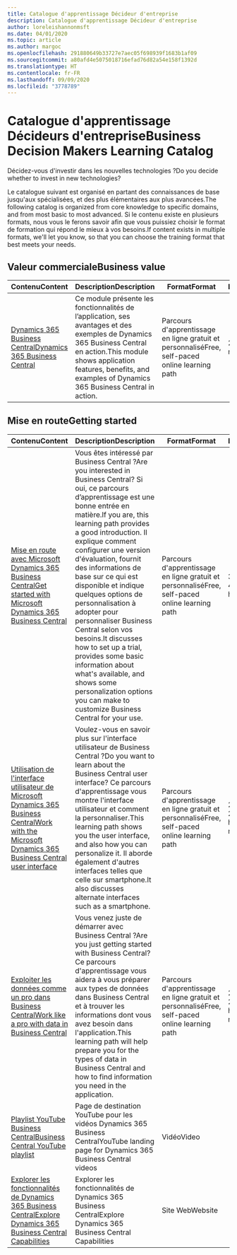 ```yaml
---
title: Catalogue d'apprentissage Décideur d'entreprise
description: Catalogue d'apprentissage Décideur d'entreprise
author: loreleishannonmsft
ms.date: 04/01/2020
ms.topic: article
ms.author: margoc
ms.openlocfilehash: 291880649b33727e7aec05f698939f1683b1af09
ms.sourcegitcommit: a80afd4e5075018716efad76d82a54e158f1392d
ms.translationtype: HT
ms.contentlocale: fr-FR
ms.lasthandoff: 09/09/2020
ms.locfileid: "3778789"
---
```

# <a name="business-decision-makers-learning-catalog"></a><span data-ttu-id="c39fd-103">Catalogue d'apprentissage Décideurs d'entreprise</span><span class="sxs-lookup"><span data-stu-id="c39fd-103">Business Decision Makers Learning Catalog</span></span>

<span data-ttu-id="c39fd-104">Décidez-vous d'investir dans les nouvelles technologies ?</span><span class="sxs-lookup"><span data-stu-id="c39fd-104">Do you decide whether to invest in new technologies?</span></span>

<span data-ttu-id="c39fd-105">Le catalogue suivant est organisé en partant des connaissances de base jusqu'aux spécialisées, et des plus élémentaires aux plus avancées.</span><span class="sxs-lookup"><span data-stu-id="c39fd-105">The following catalog is organized from core knowledge to specific domains, and from most basic to most advanced.</span></span> <span data-ttu-id="c39fd-106">Si le contenu existe en plusieurs formats, nous vous le ferons savoir afin que vous puissiez choisir le format de formation qui répond le mieux à vos besoins.</span><span class="sxs-lookup"><span data-stu-id="c39fd-106">If content exists in multiple formats, we'll let you know, so that you can choose the training format that best meets your needs.</span></span>  

## <a name="business-value"></a><span data-ttu-id="c39fd-107">Valeur commerciale<a name="busvalue"></a></span><span class="sxs-lookup"><span data-stu-id="c39fd-107">Business value<a name="busvalue"></a></span></span>

| <span data-ttu-id="c39fd-108">Contenu</span><span class="sxs-lookup"><span data-stu-id="c39fd-108">Content</span></span>                                                                 | <span data-ttu-id="c39fd-109">Description</span><span class="sxs-lookup"><span data-stu-id="c39fd-109">Description</span></span>                                                                                                | <span data-ttu-id="c39fd-110">Format</span><span class="sxs-lookup"><span data-stu-id="c39fd-110">Format</span></span>                                | <span data-ttu-id="c39fd-111">Longueur</span><span class="sxs-lookup"><span data-stu-id="c39fd-111">Length</span></span>     |
|----------------------------------------------------------------------------------------------------------------|------------------------------------------------------------------------------------------------------------|---------------------------------------|------------|
| [<span data-ttu-id="c39fd-112">Dynamics 365 Business Central</span><span class="sxs-lookup"><span data-stu-id="c39fd-112">Dynamics 365 Business Central</span></span>](https://docs.microsoft.com/learn/modules/dynamics-365-business-central/) | <span data-ttu-id="c39fd-113">Ce module présente les fonctionnalités de l’application, ses avantages et des exemples de Dynamics 365 Business Central en action.</span><span class="sxs-lookup"><span data-stu-id="c39fd-113">This module shows application features, benefits, and examples of Dynamics 365 Business Central in action.</span></span> | <span data-ttu-id="c39fd-114">Parcours d'apprentissage en ligne gratuit et personnalisé</span><span class="sxs-lookup"><span data-stu-id="c39fd-114">Free, self-paced online learning path</span></span> | <span data-ttu-id="c39fd-115">24 minutes</span><span class="sxs-lookup"><span data-stu-id="c39fd-115">24 minutes</span></span> |

## <a name="getting-started"></a><span data-ttu-id="c39fd-116">Mise en route<a name="get-started"></a></span><span class="sxs-lookup"><span data-stu-id="c39fd-116">Getting started<a name="get-started"></a></span></span>

| <span data-ttu-id="c39fd-117">Contenu</span><span class="sxs-lookup"><span data-stu-id="c39fd-117">Content</span></span>                                                                                                                             | <span data-ttu-id="c39fd-118">Description</span><span class="sxs-lookup"><span data-stu-id="c39fd-118">Description</span></span>                                                                                                                                                                                                                                                                                      | <span data-ttu-id="c39fd-119">Format</span><span class="sxs-lookup"><span data-stu-id="c39fd-119">Format</span></span>                                | <span data-ttu-id="c39fd-120">Longueur</span><span class="sxs-lookup"><span data-stu-id="c39fd-120">Length</span></span>             |
|------------------------------------------------------------------------------------------------------------------------------------------------------------------------------|--------------------------------------------------------------------------------------------------------------------------------------------------------------------------------------------------------------------------------------------------------------------------------------------------|---------------------------------------|--------------------|
| [<span data-ttu-id="c39fd-121">Mise en route avec Microsoft Dynamics 365 Business Central</span><span class="sxs-lookup"><span data-stu-id="c39fd-121">Get started with Microsoft Dynamics 365 Business Central</span></span>](https://docs.microsoft.com/learn/paths/get-started-dynamics-365-business-central/)                          | <span data-ttu-id="c39fd-122">Vous êtes intéressé par Business Central ?</span><span class="sxs-lookup"><span data-stu-id="c39fd-122">Are you interested in Business Central?</span></span> <span data-ttu-id="c39fd-123">Si oui, ce parcours d’apprentissage est une bonne entrée en matière.</span><span class="sxs-lookup"><span data-stu-id="c39fd-123">If you are, this learning path provides a good introduction.</span></span> <span data-ttu-id="c39fd-124">Il explique comment configurer une version d'évaluation, fournit des informations de base sur ce qui est disponible et indique quelques options de personnalisation à adopter pour personnaliser Business Central selon vos besoins.</span><span class="sxs-lookup"><span data-stu-id="c39fd-124">It discusses how to set up a trial, provides some basic information about what's available, and shows some personalization options you can make to customize Business Central for your use.</span></span> | <span data-ttu-id="c39fd-125">Parcours d'apprentissage en ligne gratuit et personnalisé</span><span class="sxs-lookup"><span data-stu-id="c39fd-125">Free, self-paced online learning path</span></span> | <span data-ttu-id="c39fd-126">3 heures 4 minutes</span><span class="sxs-lookup"><span data-stu-id="c39fd-126">3 hours 4 minutes</span></span>  |
| [<span data-ttu-id="c39fd-127">Utilisation de l'interface utilisateur de Microsoft Dynamics 365 Business Central</span><span class="sxs-lookup"><span data-stu-id="c39fd-127">Work with the Microsoft Dynamics 365 Business Central user interface</span></span>](https://docs.microsoft.com/learn/paths/work-with-user-interface-dynamics-365-business-central/) | <span data-ttu-id="c39fd-128">Voulez-vous en savoir plus sur l'interface utilisateur de Business Central ?</span><span class="sxs-lookup"><span data-stu-id="c39fd-128">Do you want to learn about the Business Central user interface?</span></span> <span data-ttu-id="c39fd-129">Ce parcours d'apprentissage vous montre l'interface utilisateur et comment la personnaliser.</span><span class="sxs-lookup"><span data-stu-id="c39fd-129">This learning path shows you the user interface, and also how you can personalize it.</span></span> <span data-ttu-id="c39fd-130">Il aborde également d'autres interfaces telles que celle sur smartphone.</span><span class="sxs-lookup"><span data-stu-id="c39fd-130">It also discusses alternate interfaces such as a smartphone.</span></span>                                                                               | <span data-ttu-id="c39fd-131">Parcours d'apprentissage en ligne gratuit et personnalisé</span><span class="sxs-lookup"><span data-stu-id="c39fd-131">Free, self-paced online learning path</span></span> | <span data-ttu-id="c39fd-132">2 heures 27 minutes</span><span class="sxs-lookup"><span data-stu-id="c39fd-132">2 hours 27 minutes</span></span> |
| [<span data-ttu-id="c39fd-133">Exploiter les données comme un pro dans Business Central</span><span class="sxs-lookup"><span data-stu-id="c39fd-133">Work like a pro with data in Business Central</span></span>](https://docs.microsoft.com/learn/paths/work-pro-data-dynamics-365-business-central)                                    | <span data-ttu-id="c39fd-134">Vous venez juste de démarrer avec Business Central ?</span><span class="sxs-lookup"><span data-stu-id="c39fd-134">Are you just getting started with Business Central?</span></span> <span data-ttu-id="c39fd-135">Ce parcours d'apprentissage vous aidera à vous préparer aux types de données dans Business Central et à trouver les informations dont vous avez besoin dans l'application.</span><span class="sxs-lookup"><span data-stu-id="c39fd-135">This learning path will help prepare you for the types of data in Business Central and how to find information you need in the application.</span></span>                                                                                                  | <span data-ttu-id="c39fd-136">Parcours d'apprentissage en ligne gratuit et personnalisé</span><span class="sxs-lookup"><span data-stu-id="c39fd-136">Free, self-paced online learning path</span></span> | <span data-ttu-id="c39fd-137">2 heures 27 minutes</span><span class="sxs-lookup"><span data-stu-id="c39fd-137">2 hours 27 minutes</span></span> |
| [<span data-ttu-id="c39fd-138">Playlist YouTube Business Central</span><span class="sxs-lookup"><span data-stu-id="c39fd-138">Business Central YouTube playlist</span></span>](https://www.youtube.com/playlist?list=PLcakwueIHoT-wVFPKUtmxlqcG1kJ0oqq4)                                                                | <span data-ttu-id="c39fd-139">Page de destination YouTube pour les vidéos Dynamics 365 Business Central</span><span class="sxs-lookup"><span data-stu-id="c39fd-139">YouTube landing page for Dynamics 365 Business Central videos</span></span>                                                                                                                                                                                                                                    | <span data-ttu-id="c39fd-140">Vidéo</span><span class="sxs-lookup"><span data-stu-id="c39fd-140">Video</span></span>                                 |                    |
| [<span data-ttu-id="c39fd-141">Explorer les fonctionnalités de Dynamics 365 Business Central</span><span class="sxs-lookup"><span data-stu-id="c39fd-141">Explore Dynamics 365 Business Central Capabilities</span></span>](https://dynamics.microsoft.com/business-central/capabilities/)                                                    | <span data-ttu-id="c39fd-142">Explorer les fonctionnalités de Dynamics 365 Business Central</span><span class="sxs-lookup"><span data-stu-id="c39fd-142">Explore Dynamics 365 Business Central Capabilities</span></span>                                                                                                                                                                                                                                               | <span data-ttu-id="c39fd-143">Site Web</span><span class="sxs-lookup"><span data-stu-id="c39fd-143">Website</span></span>                               |                    |
